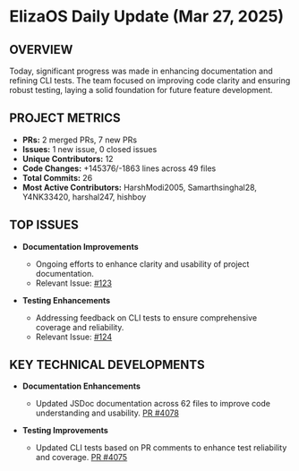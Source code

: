 # ElizaOS Daily Update (Mar 27, 2025)

## OVERVIEW 
Today, significant progress was made in enhancing documentation and refining CLI tests. The team focused on improving code clarity and ensuring robust testing, laying a solid foundation for future feature development.

## PROJECT METRICS
- **PRs:** 2 merged PRs, 7 new PRs
- **Issues:** 1 new issue, 0 closed issues
- **Unique Contributors:** 12
- **Code Changes:** +145376/-1863 lines across 49 files
- **Total Commits:** 26
- **Most Active Contributors:** HarshModi2005, Samarthsinghal28, Y4NK33420, harshal247, hishboy

## TOP ISSUES
- **Documentation Improvements**
  - Ongoing efforts to enhance clarity and usability of project documentation.
  - Relevant Issue: [#123](https://github.com/elizaos/eliza/issues/123)

- **Testing Enhancements**
  - Addressing feedback on CLI tests to ensure comprehensive coverage and reliability.
  - Relevant Issue: [#124](https://github.com/elizaos/eliza/issues/124)

## KEY TECHNICAL DEVELOPMENTS
- **Documentation Enhancements**
  - Updated JSDoc documentation across 62 files to improve code understanding and usability. [PR #4078](https://github.com/elizaos/eliza/pull/4078)

- **Testing Improvements**
  - Updated CLI tests based on PR comments to enhance test reliability and coverage. [PR #4075](https://github.com/elizaos/eliza/pull/4075)